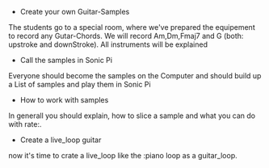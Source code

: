 * Create your own Guitar-Samples

The students go to a special room, where we've prepared the equipement to record any Gutar-Chords. We will record Am,Dm,Fmaj7 and G (both: upstroke and downStroke). All instruments will be explained


* Call the samples in Sonic Pi

Everyone should become the samples on the Computer and should build up a List of samples and play them in Sonic Pi

* How to work with samples

In generall you should explain, how to slice a sample and what you can do with rate:.

* Create a live_loop guitar

now it's time to crate a live_loop like the :piano loop as a guitar_loop.

